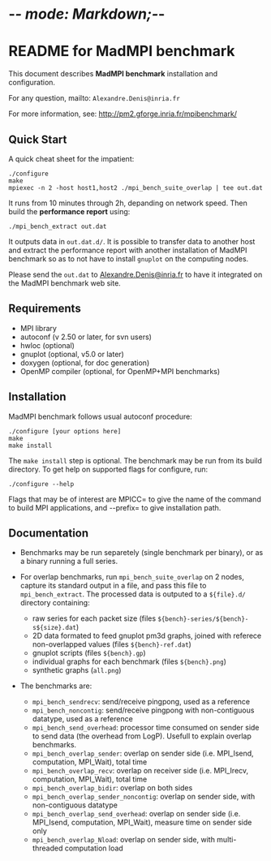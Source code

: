 # -*- mode: Markdown;-*-
README for MadMPI benchmark
===========================

This document describes **MadMPI benchmark** installation and configuration.

For any question, mailto: `Alexandre.Denis@inria.fr`

For more information, see: http://pm2.gforge.inria.fr/mpibenchmark/


Quick Start
-----------

A quick cheat sheet for the impatient:

    ./configure
    make
    mpiexec -n 2 -host host1,host2 ./mpi_bench_suite_overlap | tee out.dat

It runs from 10 minutes through 2h, depanding on network speed. Then build the
**performance report** using:

    ./mpi_bench_extract out.dat

It outputs data in `out.dat.d/`. It is possible to transfer data to another host
and extract the performance report with another installation of MadMPI benchmark
so as to not have to install `gnuplot` on the computing nodes.

Please send the `out.dat` to <Alexandre.Denis@inria.fr> to have it integrated on
the MadMPI benchmark web site.


Requirements
------------
  - MPI library
  - autoconf (v 2.50 or later, for svn users)
  - hwloc (optional)
  - gnuplot (optional, v5.0 or later)
  - doxygen (optional, for doc generation)
  - OpenMP compiler (optional, for OpenMP+MPI benchmarks)


Installation
------------

MadMPI benchmark follows usual autoconf procedure:

    ./configure [your options here]
    make
    make install

The `make install` step is optional. The benchmark may be run from its
build directory. To get help on supported flags for configure, run:

    ./configure --help

Flags that may be of interest are MPICC= to give the name of the
command to build MPI applications, and --prefix= to give installation
path.


Documentation
-------------

- Benchmarks may be run separetely (single benchmark per binary), or as
  a binary running a full series.

- For overlap benchmarks, run `mpi_bench_suite_overlap` on 2 nodes, capture
  its standard output in a file, and pass this file to `mpi_bench_extract`.
  The processed data is outputed to a `${file}.d/` directory containing:

    + raw series for each packet size (files `${bench}-series/${bench}-s${size}.dat`)
    + 2D data formated to feed gnuplot pm3d graphs, joined with referece non-overlapped values
	  (files `${bench}-ref.dat`)
    + gnuplot scripts (files `${bench}.gp`)
    + individual graphs for each benchmark (files `${bench}.png`)
    + synthetic graphs (`all.png`)
    
- The benchmarks are:

    + `mpi_bench_sendrecv`: send/receive pingpong, used as a reference
    + `mpi_bench_noncontig`: send/receive pingpong with non-contiguous datatype, used as a reference
    + `mpi_bench_send_overhead`: processor time consumed on sender side to send data
      (the overhead from LogP). Usefull to explain overlap benchmarks.
    + `mpi_bench_overlap_sender`: overlap on sender side
      (i.e. MPI_Isend, computation, MPI_Wait), total time
    + `mpi_bench_overlap_recv`: overlap on receiver side
      (i.e. MPI_Irecv, computation, MPI_Wait), total time
    + `mpi_bench_overlap_bidir`: overlap on both sides
    + `mpi_bench_overlap_sender_noncontig`: overlap on sender side, with non-contiguous datatype
    + `mpi_bench_overlap_send_overhead`: overlap on sender side
      (i.e. MPI_Isend, computation, MPI_Wait), measure time on sender side only
    + `mpi_bench_overlap_Nload`: overlap on sender side, with multi-threaded computation load

